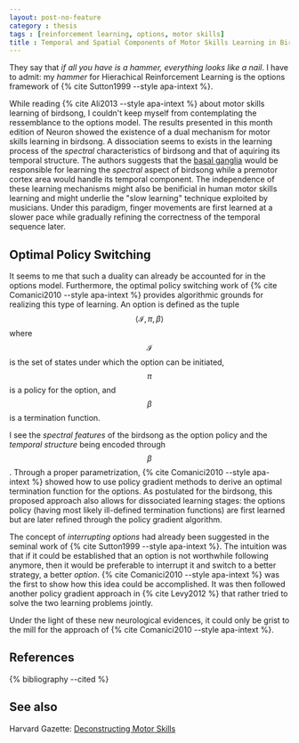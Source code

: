 ```yaml
---
layout: post-no-feature
category : thesis
tags : [reinforcement learning, options, motor skills]
title : Temporal and Spatial Components of Motor Skills Learning in Birdsong
---
```


They say that *if all you have is a hammer, everything looks like a nail*.
I have to admit: my *hammer* for Hierachical Reinforcement Learning is the options framework of {% cite Sutton1999 --style apa-intext %}.

While reading {% cite Ali2013 --style apa-intext %} about motor skills learning of birdsong, I couldn't keep myself from contemplating the
ressemblance to the options model. The results presented in this month edition of Neuron showed the existence of a dual mechanism for motor skills
learning in birdsong. A dissociation seems to exists in the learning process of the *spectral* characteristics of birdsong and that of aquiring its temporal structure.
The authors suggests that the [basal ganglia](http://www.scholarpedia.org/article/Basal_ganglia) would be responsible for learning the *spectral* aspect of
birdsong while a premotor cortex area would handle its temporal component. The independence of these learning mechanisms might also be benificial in human motor
skills learning and might underlie the "slow learning" technique exploited by musicians. Under this paradigm, finger movements are first learned at a slower pace
while gradually refining the correctness of the temporal sequence later.

Optimal Policy Switching
------------------------

It seems to me that such a duality can already be accounted for in the options model. Furthermore,
the optimal policy switching work of {% cite Comanici2010 --style apa-intext %} provides algorithmic grounds
for realizing this type of learning. An option is defined as the tuple $$\langle \mathcal{I}, \pi, \beta \rangle$$
where $$\mathcal{I}$$ is the set of states under which the option can be initiated, $$\pi$$ is a policy for
the option, and $$\beta$$ is a termination function.

I see the *spectral features* of the birdsong as the option policy and the *temporal structure* being encoded through $$\beta$$.
Through a proper parametrization, {% cite Comanici2010 --style apa-intext %} showed how to use policy gradient methods to derive an optimal termination
function for the options. As postulated for the birdsong, this proposed approach also allows for dissociated learning stages:
the options policy (having most likely ill-defined termination functions) are first learned but are later refined through the policy gradient algorithm.

The concept of *interrupting options* had already been suggested in the seminal work of {% cite Sutton1999 --style apa-intext %}.
The intuition was that if it could be established that an option is not worthwhile following anymore, then it would be preferable to interrupt it
and switch to a better strategy, a better *option*. {% cite Comanici2010 --style apa-intext %} was the first to show how this idea could be accomplished. It was then
followed another policy gradient approach in {% cite Levy2012 %} that rather tried to solve the two learning problems jointly.

Under the light of these new neurological evidences, it could only be grist to the mill for the approach of {% cite Comanici2010 --style apa-intext %}.

References
----------

{% bibliography --cited %}

See also
--------

Harvard Gazette: [Deconstructing Motor Skills](http://news.harvard.edu/gazette/story/2013/09/deconstructing-motor-skills/)
